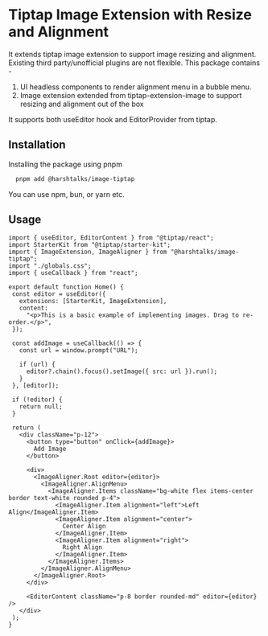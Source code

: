 # Tiptap Image Extension with Resize and Alignment

It extends tiptap image extension to support image resizing and alignment.
Existing third party/unofficial plugins are not flexible.
This package contains -
1. UI headless components to render alignment menu in a bubble menu.
2. Image extension extended from tiptap-extension-image to support resizing and alignment out of the box

It supports both useEditor hook and EditorProvider from tiptap.


## Installation

Installing the package using pnpm

```bash
  pnpm add @harshtalks/image-tiptap
```

 You can use npm, bun, or yarn etc.

## Usage

 ```tsx
import { useEditor, EditorContent } from "@tiptap/react";
import StarterKit from "@tiptap/starter-kit";
import { ImageExtension, ImageAligner } from "@harshtalks/image-tiptap";
import "./globals.css";
import { useCallback } from "react";

export default function Home() {
  const editor = useEditor({
    extensions: [StarterKit, ImageExtension],
    content:
      "<p>This is a basic example of implementing images. Drag to re-order.</p>",
  });

  const addImage = useCallback(() => {
    const url = window.prompt("URL");

    if (url) {
      editor?.chain().focus().setImage({ src: url }).run();
    }
  }, [editor]);

  if (!editor) {
    return null;
  }

  return (
    <div className="p-12">
      <button type="button" onClick={addImage}>
        Add Image
      </button>

      <div>
        <ImageAligner.Root editor={editor}>
          <ImageAligner.AlignMenu>
            <ImageAligner.Items className="bg-white flex items-center border text-white rounded p-4">
              <ImageAligner.Item alignment="left">Left Align</ImageAligner.Item>
              <ImageAligner.Item alignment="center">
                Center Align
              </ImageAligner.Item>
              <ImageAligner.Item alignment="right">
                Right Align
              </ImageAligner.Item>
            </ImageAligner.Items>
          </ImageAligner.AlignMenu>
        </ImageAligner.Root>
      </div>

      <EditorContent className="p-8 border rounded-md" editor={editor} />
    </div>
  );
}

```
